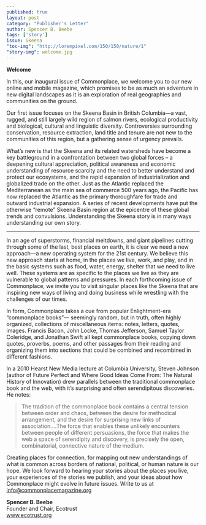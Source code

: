 ```yaml
---
published: true
layout: post
category: "Publisher's Letter"
author: Spencer B. Beebe
tags: ['story']
issue: Skeena
"toc-img": "http://lorempixel.com/150/150/nature/1"
"story-img": welcome.jpg
---
```

**Welcome**

In this, our inaugural issue of Commonplace, we welcome you to our new online and mobile magazine, which promises to be as much an adventure in new digital landscapes as it is an exploration of real geographies and communities on the ground.  

Our first issue focuses on the Skeena Basin in British Columbia—a vast, rugged, and still largely wild region of salmon rivers, ecological productivity and biological, cultural and linguistic diversity. Controversies surrounding conservation, resource extraction, land title and tenure are not new to the communities of this region, but a gathering sense of urgency prevails. 

What’s new is that the Skeena and its related watersheds have become a key battleground in a confrontation between two global forces – a deepening cultural appreciation, political awareness and economic understanding of resource scarcity and the need to better understand and protect our ecosystems, and the rapid expansion of industrialization and globalized trade on the other. Just as the Atlantic replaced the Mediterranean as the main sea of commerce 500 years ago, the Pacific has now replaced the Atlantic as the primary thoroughfare for trade and outward industrial expansion. A series of recent developments have put the otherwise “remote” Skeena Basin region at the epicentre of these global trends and convulsions. Understanding the Skeena story is in many ways understanding our own story. 

***
In an age of superstorms, financial meltdowns, and giant pipelines cutting through some of the last, best places on earth, it is clear we need a new approach—a new operating system for the 21st century. We believe this new approach starts at home, in the places we live, work, and play, and in the basic systems such as food, water, energy, shelter that we need to live well. These systems are as specific to the places we live as they are vulnerable to global patterns and pressures. In each forthcoming issue of Commonplace, we invite you to visit singular places like the Skeena that are inspiring new ways of living and doing business while wrestling with the challenges of our times.

In form, Commonplace takes a cue from popular Enlightment-era “commonplace books”— seemingly random, but in truth, often highly organized, collections of miscellaneous items: notes, letters, quotes, images. Francis Bacon, John Locke, Thomas Jefferson, Samuel Taylor Coleridge, and Jonathan Swift all kept commonplace books, copying down quotes, proverbs, poems, and other passages from their reading and organizing them into sections that could be combined and recombined in different fashions. 

In a 2010 Hearst New Media lecture at Columbia University, Steven Johnson (author of Future Perfect and Where Good Ideas Come From: The Natural History of Innovation) drew parallels between the traditional commonplace book and the web, with it’s surprising and often serendipitous discoveries.  He notes: 
>The tradition of the commonplace book contains a central tension between order and chaos, between the desire for methodical arrangement, and the desire for surprising new links of association….The force that enables these unlikely encounters between people of different persuasions, the force that makes the web a space of serendipity and discovery, is precisely the open, combinatorial, connective nature of the medium.

Creating places for connection, for mapping out new understandings of what is common across borders of national, political, or human nature is our hope. We look forward to hearing your stories about the places you live, your experiences of the stories we publish, and your ideas about how Commonplace might evolve in future issues. Write to us at info@commonplacemagazine.org


**Spencer B. Beebe**  
Founder and Chair, Ecotrust  
www.ecotrust.org
